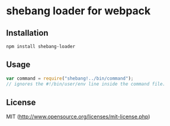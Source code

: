 # shebang loader for webpack

## Installation

`npm install shebang-loader`

## Usage

``` javascript
var command = require("shebang!../bin/command");
// ignores the #!/bin/user/env line inside the command file.
```

## License

MIT (http://www.opensource.org/licenses/mit-license.php)
